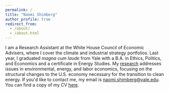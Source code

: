 ```yaml
---
permalink: /
title: "Naomi Shimberg"
author_profile: true
redirect_from: 
  - /about/
  - /about.html
---
```


I am a Research Assistant at the White House Council of Economic Advisers, where I cover the climate and industrial strategy portfolios. Last year, I graduated *magna cum laude* from Yale with a B.A. in Ethics, Politics, and Economics and a certificate in Energy Studies. My [research](https://naomishimberg.github.io/research/) addresses issues in environmental, energy, and labor economics, focusing on the structural changes to the U.S. economy necessary for the transition to clean energy. If you'd like to contact me, my email is naomi.shimberg@yale.edu. You can find a copy of my CV [here](https://naomishimberg.github.io/files/ShimbergCV.pdf).
